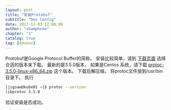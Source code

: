 ```yaml
---
layout: post
title: "安装Protobuf"
subtitle: "Dev Config"
date: 2017-12-03 12:00:00
author: "shamphone"
chapter: "1"
catalog: true
tag: [devenv]
---
```


Protobuf是Google Protocol Buffer的简称。 安装比较简单，请到 [下载页面](https://github.com/google/protobuf/releases)
选择合适的版本来下载。 最新的是3.5.0版本， 如果是Centos 系统，请下载 [protoc-3.5.0-linux-x86_64.zip](https://github.com/google/protobuf/releases/download/v3.5.0/protoc-3.5.0-linux-x86_64.zip)
这个版本。 
下载后解压缩， 将protoc文件放到/usr/bin目录下。 
执行 

```bash
[jigsaw@kube01 ~]$ protoc --version
libprotoc 3.5.0
```
验证安装是否成功。 